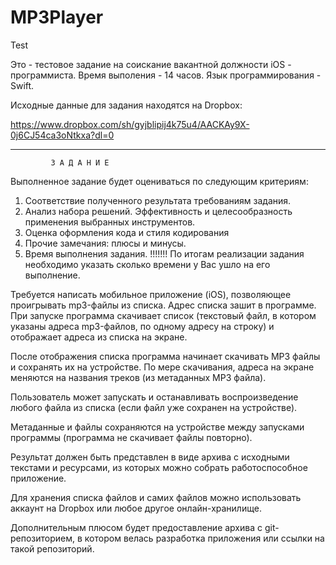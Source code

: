 # MP3Player
Test

Это - тестовое задание на соискание вакантной должности iOS - программиста. Время выполения - 14 часов.
Язык программирования - Swift.

Исходные данные для задания находятся на Dropbox:

https://www.dropbox.com/sh/gyjblipij4k75u4/AACKAy9X-0j6CJ54ca3oNtkxa?dl=0

--------------------------------------------------------------------------------------------
             З А Д А Н И Е

Выполненное задание будет оцениваться по следующим критериям:

1) Соответствие полученного результата требованиям задания.
2) Анализ набора решений. Эффективность и целесообразность применения выбранных инструментов.
3) Оценка оформления кода и стиля кодирования
4) Прочие замечания: плюсы и минусы.
5) Время выполнения задания. 
!!!!!!! По итогам реализации задания необходимо указать сколько времени у Вас ушло на его выполнение.
 
Требуется написать мобильное приложение (iOS), позволяющее проигрывать mp3-файлы из списка. 
Адрес списка зашит в программе. При запуске программа скачивает список (текстовый файл, в котором указаны адреса mp3-файлов, 
по одному адресу на строку) и отображает адреса из списка на экране.
 
После отображения списка программа начинает скачивать MP3 файлы и сохранять их на устройстве. 
По мере скачивания, адреса на экране меняются на названия треков (из метаданных MP3 файла).
 
Пользователь может запускать и останавливать воспроизведение любого файла из списка (если файл уже сохранен на устройстве).
 
Метаданные и файлы сохраняются на устройстве между запусками программы (программа не скачивает файлы повторно).
 
Результат должен быть представлен в виде архива с исходными текстами и ресурсами, 
из которых можно собрать работоспособное приложение.
 
Для хранения списка файлов и самих файлов можно использовать аккаунт на Dropbox или любое другое онлайн-хранилище.
 
Дополнительным плюсом будет предоставление архива с git-репозиторием, в котором велась разработка приложения или ссылки 
на такой репозиторий.
 
